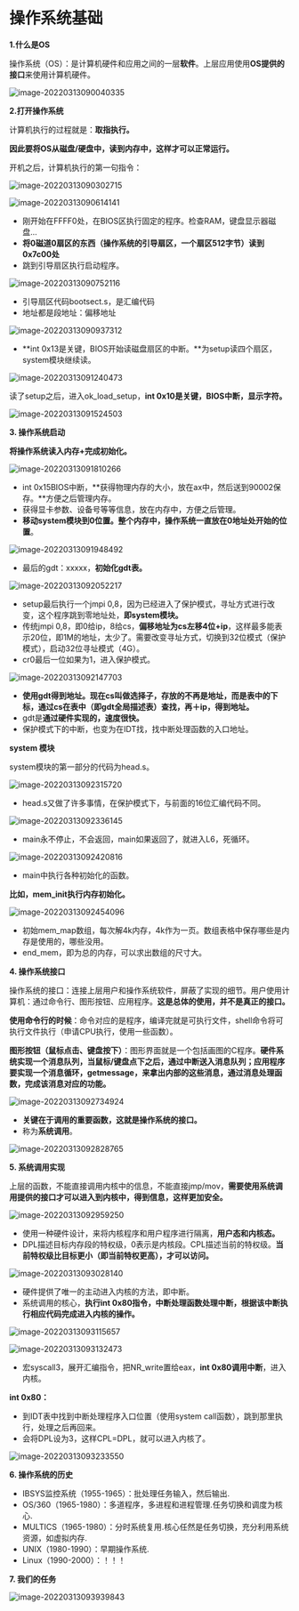# 操作系统基础

**1.什么是OS**

操作系统（OS）：是计算机硬件和应用之间的一层**软件**。上层应用使用**OS提供的接口**来使用计算机硬件。

![image-20220313090040335](screenshot/image-20220313090040335.png)

**2.打开操作系统**

计算机执行的过程就是：**取指执行。**

**因此要将OS从磁盘/硬盘中，读到内存中，这样才可以正常运行。**

开机之后，计算机执行的第一句指令：

![image-20220313090302715](screenshot/image-20220313090302715.png)

![image-20220313090614141](screenshot/image-20220313090614141.png)

- 刚开始在FFFF0处，在BIOS区执行固定的程序。检查RAM，键盘显示器磁盘...
- **将0磁道0扇区的东西（操作系统的引导扇区，一个扇区512字节）读到0x7c00处**
- 跳到引导扇区执行启动程序。

![image-20220313090752116](screenshot/image-20220313090752116.png)

- 引导扇区代码bootsect.s，是汇编代码
- 地址都是段地址：偏移地址

![image-20220313090937312](screenshot/image-20220313090937312.png)

- **int 0x13是关键，BIOS开始读磁盘扇区的中断。**为setup读四个扇区，system模块继续读。

![image-20220313091240473](screenshot/image-20220313091240473.png)

读了setup之后，进入ok_load_setup，**int 0x10是关键，BIOS中断，显示字符。**

![image-20220313091524503](screenshot/image-20220313091524503.png)

**3. 操作系统启动**

**将操作系统读入内存+完成初始化。**

![image-20220313091810266](screenshot/image-20220313091810266.png)

- int 0x15BIOS中断，**获得物理内存的大小，放在ax中，然后送到90002保存。**方便之后管理内存。
- 获得显卡参数、设备号等等信息，放在内存中，方便之后管理。
- **移动system模块到0位置。整个内存中，操作系统一直放在0地址处开始的位置**。

![image-20220313091948492](screenshot/image-20220313091948492.png)

- 最后的gdt：xxxxx，**初始化gdt表。**

![image-20220313092052217](screenshot/image-20220313092052217.png)

- setup最后执行一个jmpi 0,8，因为已经进入了保护模式，寻址方式进行改变，这个程序跳到零地址处，**即system模块。**
- 传统jmpi 0,8，即0给ip，8给cs，**偏移地址为cs左移4位+ip**，这样最多能表示20位，即1M的地址，太少了。需要改变寻址方式，切换到32位模式（保护模式），启动32位寻址模式（4G）。
- cr0最后一位如果为1，进入保护模式。

![image-20220313092147703](screenshot/image-20220313092147703.png)

- **使用gdt得到地址。现在cs叫做选择子，存放的不再是地址，而是表中的下标，通过cs在表中（即gdt全局描述表）查找，再＋ip，得到地址。**
- gdt是**通过硬件实现的，速度很快。**
- 保护模式下的中断，也变为在IDT找，找中断处理函数的入口地址。

**system 模块**

system模块的第一部分的代码为head.s。

![image-20220313092315720](screenshot/image-20220313092315720.png)

- head.s又做了许多事情，在保护模式下，与前面的16位汇编代码不同。

![image-20220313092336145](screenshot/image-20220313092336145.png)

+ main永不停止，不会返回，main如果返回了，就进入L6，死循环。

![image-20220313092420816](screenshot/image-20220313092420816.png)

+ main中执行各种初始化的函数。

**比如，mem_init执行内存初始化。**

![image-20220313092454096](screenshot/image-20220313092454096.png)

- 初始mem_map数组，每次解4k内存，4k作为一页。数组表格中保存哪些是内存是使用的，哪些没用。
- end_mem，即为总的内存，可以求出数组的尺寸大。

**4. 操作系统接口**

操作系统的接口：连接上层用户和操作系统软件，屏蔽了实现的细节。用户使用计算机：通过命令行、图形按钮、应用程序。**这是总体的使用，并不是真正的接口。**

**使用命令行的时候**：命令对应的是程序，编译完就是可执行文件，shell命令将可执行文件执行（申请CPU执行，使用一些函数）。

**图形按钮（鼠标点击、键盘按下）**：图形界面就是一个包括画图的C程序。**硬件系统实现一个消息队列，当鼠标/键盘点下之后，通过中断送入消息队列；应用程序要实现一个消息循环，getmessage，来拿出内部的这些消息，通过消息处理函数，完成该消息对应的功能。**

![image-20220313092734924](screenshot/image-20220313092734924.png)

- **关键在于调用的重要函数，这就是操作系统的接口。**
- 称为**系统调用**。

![image-20220313092828765](screenshot/image-20220313092828765.png)

**5. 系统调用实现**

上层的函数，不能直接调用内核中的信息，不能直接jmp/mov，**需要使用系统调用提供的接口才可以进入到内核中，得到信息，这样更加安全。**

![image-20220313092959250](screenshot/image-20220313092959250.png)

- 使用一种硬件设计，来将内核程序和用户程序进行隔离，**用户态和内核态。**
- DPL描述目标内存段的特权级，0表示是内核段。CPL描述当前的特权级。**当前特权级比目标更小（即当前特权更高），才可以访问。**

![image-20220313093028140](screenshot/image-20220313093028140.png)

- 硬件提供了唯一的主动进入内核的方法，即中断。
- 系统调用的核心，**执行int 0x80指令，中断处理函数处理中断，根据该中断执行相应代码完成进入内核的操作。**

![image-20220313093115657](screenshot/image-20220313093115657.png)

![image-20220313093132473](screenshot/image-20220313093132473.png)

- 宏syscall3，展开汇编指令，把NR_write置给eax，**int 0x80调用中断**，进入内核。

**int 0x80：**

- 到IDT表中找到中断处理程序入口位置（使用system call函数），跳到那里执行，处理之后再回来。
- 会将DPL设为3，这样CPL=DPL，就可以进入内核了。

![image-20220313093233550](screenshot/image-20220313093233550.png)

**6. 操作系统的历史**

- IBSYS监控系统（1955-1965）：批处理任务输入，然后输出.
- OS/360（1965-1980）：多道程序，多进程和进程管理.任务切换和调度为核心.
- MULTICS（1965-1980）：分时系统复用.核心任然是任务切换，充分利用系统资源，如虚拟内存.
- UNIX（1980-1990）：早期操作系统.
- Linux（1990-2000）：！！！

**7. 我们的任务**

![image-20220313093939843](screenshot/image-20220313093939843.png)